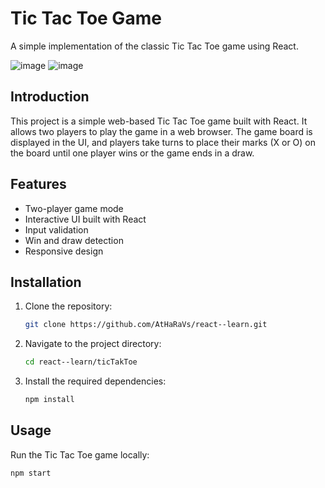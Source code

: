 # Tic Tac Toe Game

A simple implementation of the classic Tic Tac Toe game using React.

![image](https://github.com/AtHaRaVs/react--learn/assets/99896281/7941c960-a3a1-4c2a-8a3b-6995d6b7c091)
![image](https://github.com/AtHaRaVs/react--learn/assets/99896281/cead3937-ab23-41d6-9401-8c32899febe3)


## Introduction

This project is a simple web-based Tic Tac Toe game built with React. It allows two players to play the game in a web browser. The game board is displayed in the UI, and players take turns to place their marks (X or O) on the board until one player wins or the game ends in a draw.

## Features

- Two-player game mode
- Interactive UI built with React
- Input validation
- Win and draw detection
- Responsive design

## Installation

1. Clone the repository:
    ```bash
    git clone https://github.com/AtHaRaVs/react--learn.git
    ```
2. Navigate to the project directory:
    ```bash
    cd react--learn/ticTakToe
    ```
3. Install the required dependencies:
    ```bash
    npm install
    ```

## Usage

Run the Tic Tac Toe game locally:
```bash
npm start
